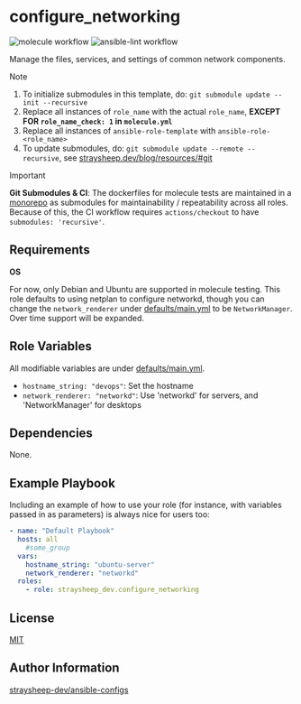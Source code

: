 configure_networking
=========

![molecule workflow](https://github.com/straysheep-dev/ansible-role-configure_networking/actions/workflows/molecule.yml/badge.svg) ![ansible-lint workflow](https://github.com/straysheep-dev/ansible-role-configure_networking/actions/workflows/ansible-lint.yml/badge.svg)

Manage the files, services, and settings of common network components.

> [!NOTE]
> 1. To initialize submodules in this template, do: `git submodule update --init --recursive`
> 2. Replace all instances of `role_name` with the actual `role_name`, **EXCEPT FOR `role_name_check: 1` in `molecule.yml`**
> 3. Replace all instances of `ansible-role-template` with `ansible-role-<role_name>`
> 4. To update submodules, do: `git submodule update --remote --recursive`, see [straysheep.dev/blog/resources/#git](https://straysheep.dev/blog/2019/07/15/-resources/#git)

> [!IMPORTANT]
> **Git Submodules & CI**: The dockerfiles for molecule tests are maintained in a [monorepo](https://github.com/straysheep-dev/docker-configs) as submodules for maintainability / repeatability across all roles. Because of this, the CI workflow requires `actions/checkout` to have `submodules: 'recursive'`.

Requirements
------------

**OS**

For now, only Debian and Ubuntu are supported in molecule testing. This role defaults to using netplan to configure networkd, though you can change the `network_renderer` under [defaults/main.yml](./defaults/main.yml) to be `NetworkManager`. Over time support will be expanded.

Role Variables
--------------

All modifiable variables are under [defaults/main.yml](./defaults/main.yml).

- `hostname_string: "devops"`: Set the hostname
- `network_renderer: "networkd"`: Use 'networkd' for servers, and 'NetworkManager' for desktops

Dependencies
------------

None.

Example Playbook
----------------

Including an example of how to use your role (for instance, with variables passed in as parameters) is always nice for users too:

```yml
- name: "Default Playbook"
  hosts: all
    #some_group
  vars:
    hostname_string: "ubuntu-server"
    network_renderer: "networkd"
  roles:
    - role: straysheep_dev.configure_networking
```


License
-------

[MIT](./LICENSE)

Author Information
------------------

[straysheep-dev/ansible-configs](https://github.com/straysheep-dev/ansible-configs)
